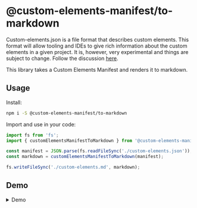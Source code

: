 # @custom-elements-manifest/to-markdown

Custom-elements.json is a file format that describes custom elements. This format will allow tooling and IDEs to give rich information about the custom elements in a given project. It is, however, very experimental and things are subject to change. Follow the discussion [here](https://github.com/webcomponents/custom-elements-manifest).

This library takes a Custom Elements Manifest and renders it to markdown.

## Usage

Install:
```bash
npm i -S @custom-elements-manifest/to-markdown
```

Import and use in your code:
```js
import fs from 'fs';
import { customElementsManifestToMarkdown } from '@custom-elements-manifest/to-markdown';

const manifest = JSON.parse(fs.readFileSync('./custom-elements.json'));
const markdown = customElementsManifestToMarkdown(manifest);

fs.writeFileSync('./custom-elements.md', markdown);
```

## Demo

<details>
  <summary>
    Demo
  </summary>
  
# `./fixtures/-TEST/package/my-element.js`:

## class: `SuperClass` 
  
  ### Superclass
  
  | name | module | package |
  |------|--------|---------|
  |LitElement | |lit-element |


### Methods

| name | privacy | description | parameters | return | inheritedFrom |
|------|---------|-------------|------------|--------|---------------|
|superClassMethod |public | | | | | |


### Events

| name | type | description | inheritedFrom |
|------|------|-------------|---------------|
|custom-event |SuperCustomEvent |this is custom | | |


<hr></hr>

## class: `MyElement`, `my-element` 
  
  ### Superclass
  
  | name | module | package |
  |------|--------|---------|
  |SuperClass |./fixtures/-TEST/package/my-element.js | |


### Mixins

| name | module    | package |
|------|-----------|---------|
|LocalizeMixin | |lion |
|Mixin |./fixtures/-TEST/package/my-element.js | |


### Fields

| name | type | privacy | default | description | inheritedFrom |
|------|------|---------|---------|-------------|---------------|
|prop1 | |public | | | | |
|prop2 | |public | | | | |
|prop3 |boolean |public |true | | | |
|foo |string |private |'bar' |description goes here | | |
|mixinProp |number |protected |1 | |Mixin, `./fixtures/-TEST/package/my-element.js` |[object Object] |


### Methods

| name | privacy | description | parameters | return | inheritedFrom |
|------|---------|-------------|------------|--------|---------------|
|instanceMethod |public |Some description of the method here |e: Event, a: String | | | |
|superClassMethod |public | | | |SuperClass, `./fixtures/-TEST/package/my-element.js` |[object Object] |


### Events

| name | type | description | inheritedFrom |
|------|------|-------------|---------------|
|my-event |Event | | | |
|custom-event |SuperCustomEvent |this is custom |SuperClass, `./fixtures/-TEST/package/my-element.js` |[object Object] |


### Attributes

| name | fieldName | inheritedFrom |
|------|-----------|---------------|
|prop-1 |prop1 | | |
|prop2 |prop2 | | |


### CSS Properties

| name | description |
|------|-----------|
|--background-color |Controls the color of bar |


### Slots

| name | description |
|------|-----------|
|container |You can put some elements here |


<hr></hr>

## mixin: `MyMixin4` 
### Parameters

| name | type | default | description |
|------|------|---------|-------------|
|klass |* | |This is the description |
|foo |string | |Description goes here |


<hr></hr>

## mixin: `Mixin` 
### Parameters

| name | type | default | description |
|------|------|---------|-------------|
|klass |* | |This is the description |


### Fields

| name | type | privacy | default | description | inheritedFrom |
|------|------|---------|---------|-------------|---------------|
|mixinProp |number |protected |1 | | | |


<hr></hr>

## Variables
  
  | name | description | type |
  |------|-------------|------|
  |variableExport |this is a var export |boolean |
|stringVariableExport |this is a string var export |string |
<hr/>

## Functions
      
  | name | description | parameters | return |
  |------|-------------|------------|--------|
  |functionExport |This is a function export |a: string, b: boolean |boolean |
<hr/>
  
## Exports

| kind | name      | declaration | module | package |
|------|-----------|-------------|--------|---------|
|js |SuperClass |SuperClass | ./fixtures/-TEST/package/my-element.js |  |[object Object] | | |
|custom-element-definition |my-element |MyElement | ./fixtures/-TEST/package/my-element.js |  |[object Object] | | |
|js |variableExport |variableExport | ./fixtures/-TEST/package/my-element.js |  |[object Object] | | |
|js |stringVariableExport |stringVariableExport | ./fixtures/-TEST/package/my-element.js |  |[object Object] | | |
|js |functionExport |functionExport | ./fixtures/-TEST/package/my-element.js |  |[object Object] | | |


</details>